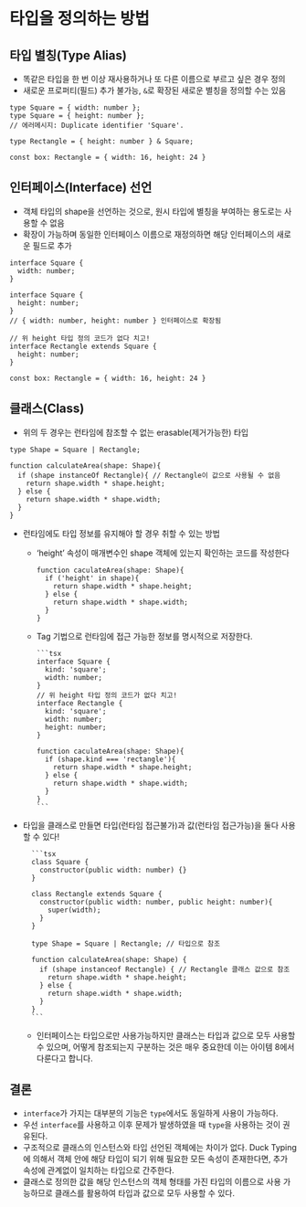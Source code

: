 # 타입을 정의하는 방법

## 타입 별칭(Type Alias)
- 똑같은 타입을 한 번 이상 재사용하거나 또 다른 이름으로 부르고 싶은 경우 정의
- 새로운 프로퍼티(필드) 추가 불가능, `&`로 확장된 새로운 별칭을 정의할 수는 있음
    
```tsx
type Square = { width: number };
type Square = { height: number };
// 에러메시지: Duplicate identifier 'Square'.
    
type Rectangle = { height: number } & Square;
    
const box: Rectangle = { width: 16, height: 24 }
```
    
## 인터페이스(Interface) 선언
- 객체 타입의 shape을 선언하는 것으로, 원시 타입에 별칭을 부여하는 용도로는 사용할 수 없음
- 확장이 가능하며 동일한 인터페이스 이름으로 재정의하면 해당 인터페이스의 새로운 필드로 추가
    
```tsx
interface Square { 
  width: number;  
}
    
interface Square { 
  height: number;
} 
// { width: number, height: number } 인터페이스로 확장됨
    
// 위 height 타입 정의 코드가 없다 치고!
interface Rectangle extends Square { 
  height: number; 
}

const box: Rectangle = { width: 16, height: 24 }
```
    
## 클래스(Class)

- 위의 두 경우는 런타임에 참조할 수 없는 erasable(제거가능한) 타입
    
```tsx
type Shape = Square | Rectangle;
    
function calculateArea(shape: Shape){
  if (shape instanceOf Rectangle){ // Rectangle이 값으로 사용될 수 없음
    return shape.width * shape.height;
  } else {
    return shape.width * shape.width;
  }
}
```
    
- 런타임에도 타입 정보를 유지해야 할 경우 취할 수 있는 방법
   - ‘height’ 속성이 매개변수인 shape 객체에 있는지 확인하는 코드를 작성한다

        ```tsx
        function caculateArea(shape: Shape){
          if ('height' in shape){ 
            return shape.width * shape.height;
          } else {
            return shape.width * shape.width;
          }
        }
        ```
        
  - Tag 기법으로 런타임에 접근 가능한 정보를 명시적으로 저장한다.      
  
        ```tsx
        interface Square { 
          kind: 'square';
          width: number;
        } 
        // 위 height 타입 정의 코드가 없다 치고!
        interface Rectangle { 
          kind: 'square';
          width: number;
          height: number;
        } 
        
        function caculateArea(shape: Shape){
          if (shape.kind === 'rectangle'){ 
            return shape.width * shape.height;
          } else {
            return shape.width * shape.width;
          }
        }
        ```
        
- 타입을 클래스로 만들면 타입(런타임 접근불가)과 값(런타임 접근가능)을 둘다 사용할 수 있다!       

        ```tsx
        class Square {
          constructor(public width: number) {}
        }
        
        class Rectangle extends Square {
          constructor(public width: number, public height: number){
            super(width);
          }
        }
        
        type Shape = Square | Rectangle; // 타입으로 참조
        
        function calculateArea(shape: Shape) {
          if (shape instanceof Rectangle) { // Rectangle 클래스 값으로 참조
            return shape.width * shape.height;
          } else {
            return shape.width * shape.width;
          }
        }
        ```
        
  - 인터페이스는 타입으로만 사용가능하지만 클래스는 타입과 값으로 모두 사용할 수 있으며, 어떻게 참조되는지 구분하는 것은 매우 중요한데 이는 아이템 8에서 다룬다고 합니다. 
        
## 결론
- `interface`가 가지는 대부분의 기능은 `type`에서도 동일하게 사용이 가능하다.
- 우선 `interface`를 사용하고 이후 문제가 발생하였을 때 `type`을 사용하는 것이 권유된다.
- 구조적으로 클래스의 인스턴스와 타입 선언된 객체에는 차이가 없다. Duck Typing에 의해서 객체 안에 해당 타입이 되기 위해 필요한 모든 속성이 존재한다면, 추가 속성에 관계없이 일치하는 타입으로 간주한다.
- 클래스로 정의한 값을 해당 인스턴스의 객체 형태를 가진 타입의 이름으로 사용 가능하므로 클래스를 활용하여 타입과 값으로 모두 사용할 수 있다.
